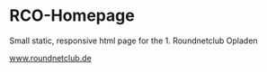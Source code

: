 # RCO-Homepage

Small static, responsive html page for the 1. Roundnetclub Opladen

www.roundnetclub.de
